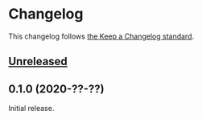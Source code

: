 # Changelog

This changelog follows [the Keep a Changelog standard](https://keepachangelog.com).


## [Unreleased](https://github.com/EventSaucePHP/LaravelEventSauce/compare/0.1.0...master)


## 0.1.0 (2020-??-??)

Initial release.
